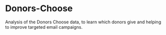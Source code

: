 # Donors-Choose
Analysis of the Donors Choose data, to learn which donors give and helping to improve targeted email campaigns.
